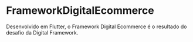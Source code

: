 # FrameworkDigitalEcommerce
Desenvolvido em Flutter, o Framework Digital Ecommerce é o resultado do desafio da Digital Framework.
